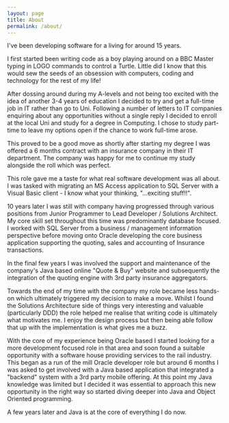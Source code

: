 ```yaml
---
layout: page
title: About
permalink: /about/
---
```


I've been developing software for a living for around 15 years.

I first started been writing code as a boy playing around on a BBC Master typing in LOGO commands to control a Turtle. Little did I know that this would sew the seeds of an obsession with computers, coding and technology for the rest of my life!

After dossing around during my A-levels and not being too excited with the idea of another 3-4 years of education I decided to try and get a full-time job in IT rather than go to Uni. Following a number of letters to IT companies enquiring about any opportunities without a single reply I decided to enroll at the local Uni and study for a degree in Computing. I chose to study part-time to leave my options open if the chance to work full-time arose.

This proved to be a good move as shortly after starting my degree I was offered a 6 months contract with an insurance company in their IT department. The company was happy for me to continue my study alongside the roll which was perfect.

This role gave me a taste for what real software development was all about. I was tasked with migrating an MS Access application to SQL Server with a Visual Basic client - I know what your thinking, "...exciting stuff!!".

10 years later I was still with company having progressed through various positions from Junior Programmer to Lead Developer / Solutions Architect. My core skill set throughout this time was predominantly database focused. I worked with SQL Server from a business / management information perspective before moving onto Oracle developing the core business application supporting the quoting, sales and accounting of Insurance transactions.

In the final few years I was involved the support and maintenance of the company's Java based online "Quote & Buy" website and subsequently the integration of the quoting engine with 3rd party insurance aggregators.

Towards the end of my time with the company my role became less hands-on which ultimately triggered my decision to make a move. Whilst I found the Solutions Architecture side of things very interesting and valuable (particularly DDD) the role helped me realise that writing code is ultimately what motivates me. I enjoy the design process but then being able follow that up with the implementation is what gives me a buzz.

With the core of my experience being Oracle based I started looking for a more development focused role in that area and soon found a suitable opportunity with a software house providing services to the rail industry. This began as a run of the mill Oracle developer role but around 6 months I was asked to get involved with a Java based application that integrated a "backend" system with a 3rd party mobile offering. At this point my Java knowledge was limited but I decided it was essential to approach this new opportunity in the right way so started diving deeper into Java and Object Oriented programming.

A few years later and Java is at the core of everything I do now. 
